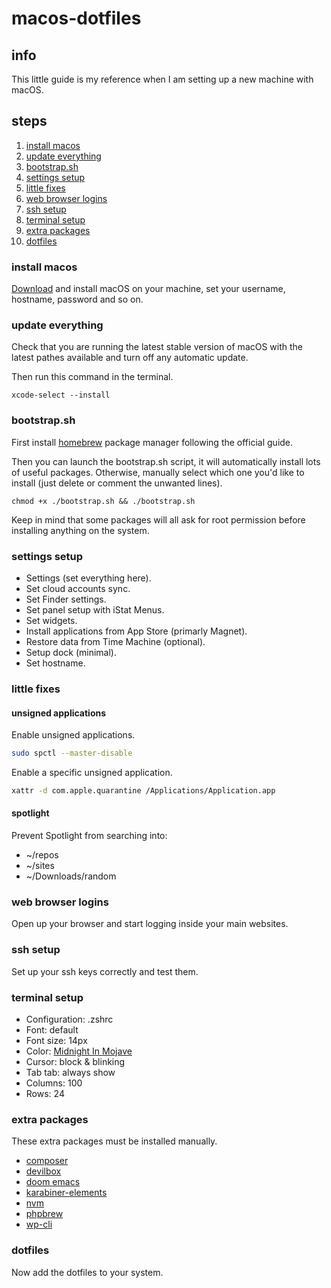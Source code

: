 # macos-dotfiles

## info

This little guide is my reference when I am setting up a new machine with macOS.

## steps

1. [install macos](#install-macos)
2. [update everything](#update-everything)
3. [bootstrap.sh](#bootstrapsh)
4. [settings setup](#settings-setup)
5. [little fixes](#little-fixes)
6. [web browser logins](#web-browser-logins)
7. [ssh setup](#ssh-setup)
8. [terminal setup](#terminal-setup)
9. [extra packages](#extra-packages)
10. [dotfiles](#dotfiles)

### install macos

[Download](https://dortania.github.io/OpenCore-Desktop-Guide/installer-guide/mac-install.html#downloading-macos) and install macOS on your machine, set your username, hostname, password and so on.

### update everything

Check that you are running the latest stable version of macOS with the latest pathes available and turn off any automatic update.

Then run this command in the terminal.

```shell
xcode-select --install
```

### bootstrap.sh

First install [homebrew](https://brew.sh) package manager following the official guide.

Then you can launch the bootstrap.sh script, it will automatically install lots of useful packages.
Otherwise, manually select which one you'd like to install (just delete or comment the unwanted lines).

```shell
chmod +x ./bootstrap.sh && ./bootstrap.sh
```

Keep in mind that some packages will all ask for root permission before installing anything on the system.

### settings setup

* Settings (set everything here).
* Set cloud accounts sync.
* Set Finder settings.
* Set panel setup with iStat Menus.
* Set widgets.
* Install applications from App Store (primarly Magnet).
* Restore data from Time Machine (optional).
* Setup dock (minimal).
* Set hostname.

### little fixes

#### unsigned applications

Enable unsigned applications.

```bash
sudo spctl --master-disable
```

Enable a specific unsigned application.

```bash
xattr -d com.apple.quarantine /Applications/Application.app
```

#### spotlight

Prevent Spotlight from searching into:
* ~/repos
* ~/sites
* ~/Downloads/random

### web browser logins

Open up your browser and start logging inside your main websites.

### ssh setup

Set up your ssh keys correctly and test them.

### terminal setup

* Configuration: .zshrc
* Font: default
* Font size: 14px
* Color: [Midnight In Mojave](https://github.com/mbadolato/iTerm2-Color-Schemes)
* Cursor: block & blinking
* Tab tab: always show
* Columns: 100
* Rows: 24

### extra packages

These extra packages must be installed manually.

* [composer](https://getcomposer.org)
* [devilbox](https://github.com/cytopia/devilbox)
* [doom emacs](https://github.com/doomemacs/doomemacs)
* [karabiner-elements](https://karabiner-elements.pqrs.org)
* [nvm](https://github.com/nvm-sh/nvm)
* [phpbrew](https://github.com/phpbrew/phpbrew)
* [wp-cli](https://github.com/wp-cli/wp-cli)

### dotfiles

Now add the dotfiles to your system.
